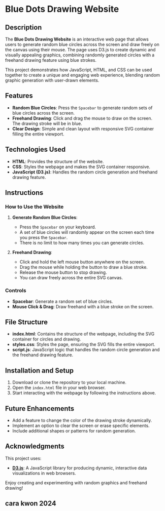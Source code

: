 # Blue Dots Drawing Website

## Description

The **Blue Dots Drawing Website** is an interactive web page that allows users to generate random blue circles across the screen and draw freely on the canvas using their mouse. The page uses D3.js to create dynamic and visually appealing graphics, combining randomly generated circles with a freehand drawing feature using blue strokes.

This project demonstrates how JavaScript, HTML, and CSS can be used together to create a unique and engaging web experience, blending random graphic generation with user-drawn elements.

## Features

- **Random Blue Circles**: Press the `Spacebar` to generate random sets of blue circles across the screen.
- **Freehand Drawing**: Click and drag the mouse to draw on the screen. The drawing stroke will be in blue.
- **Clear Design**: Simple and clean layout with responsive SVG container filling the entire viewport.

## Technologies Used

- **HTML**: Provides the structure of the website.
- **CSS**: Styles the webpage and makes the SVG container responsive.
- **JavaScript (D3.js)**: Handles the random circle generation and freehand drawing feature.

## Instructions

### How to Use the Website

1. **Generate Random Blue Circles**:
   - Press the `Spacebar` on your keyboard.
   - A set of blue circles will randomly appear on the screen each time you press the `Spacebar`.
   - There is no limit to how many times you can generate circles.

2. **Freehand Drawing**:
   - Click and hold the left mouse button anywhere on the screen.
   - Drag the mouse while holding the button to draw a blue stroke.
   - Release the mouse button to stop drawing.
   - You can draw freely across the entire SVG canvas.

### Controls

- **Spacebar**: Generate a random set of blue circles.
- **Mouse Click & Drag**: Draw freehand with a blue stroke on the screen.

## File Structure

- **index.html**: Contains the structure of the webpage, including the SVG container for circles and drawing.
- **styles.css**: Styles the page, ensuring the SVG fills the entire viewport.
- **script.js**: JavaScript logic that handles the random circle generation and the freehand drawing feature.

## Installation and Setup

1. Download or clone the repository to your local machine.
2. Open the `index.html` file in your web browser.
3. Start interacting with the webpage by following the instructions above.

## Future Enhancements

- Add a feature to change the color of the drawing stroke dynamically.
- Implement an option to clear the screen or erase specific elements.
- Include additional shapes or patterns for random generation.

## Acknowledgments

This project uses:
- **[D3.js](https://d3js.org/)**: A JavaScript library for producing dynamic, interactive data visualizations in web browsers.

Enjoy creating and experimenting with random graphics and freehand drawing!

## cara kwon 2024